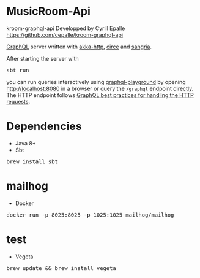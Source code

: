 # MusicRoom-Api

kroom-graphql-api Developped by Cyrill Epalle https://github.com/cepalle/kroom-graphql-api

<a href="https://graphql.org" rel="nofollow">GraphQL</a> server written with <a href="https://github.com/akka/akka-http">akka-http</a>, <a href="https://github.com/circe/circe">circe</a> and <a href="https://github.com/sangria-graphql/sangria">sangria</a>.

After starting the server with

<pre>sbt run</pre>

<p>you can run queries interactively using <a href="https://github.com/prisma/graphql-playground">graphql-playground</a> by opening <a href="http://localhost:8080" rel="nofollow">http://localhost:8080</a> in a browser or query the <code>/graphql</code> endpoint directly. The HTTP endpoint follows <a href="http://graphql.org/learn/serving-over-http/#http-methods-headers-and-body" rel="nofollow">GraphQL best practices for handling the HTTP requests</a>.</p>


# Dependencies

<ul><li>Java 8+</li>

<li>Sbt</li></ul>

<pre>brew install sbt</pre>

# mailhog

<ul><li>Docker</li></ul>

<pre>docker run -p 8025:8025 -p 1025:1025 mailhog/mailhog</pre>

# test

<ul><li>Vegeta</li></ul>

<pre>brew update && brew install vegeta</pre>
